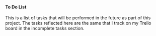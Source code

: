 #### To Do List

This is a list of tasks that will be performed in the future as part of this project. The tasks reflected here are the same that I track on my Trello board in the incomplete tasks section. 